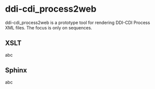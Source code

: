 # ddi-cdi_process2web #

ddi-cdi_process2web is a prototype tool for rendering DDI-CDI Process XML files. The focus is only on sequences.

## XSLT ##

abc

## Sphinx ##

abc